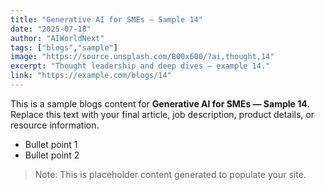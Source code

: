 ```yaml
---
title: "Generative AI for SMEs — Sample 14"
date: "2025-07-18"
author: "AIWorldNext"
tags: ["blogs","sample"]
image: "https://source.unsplash.com/800x600/?ai,thought,14"
excerpt: "Thought leadership and deep dives — example 14."
link: "https://example.com/blogs/14"
---
```


This is a sample blogs content for **Generative AI for SMEs — Sample 14**. Replace this text with your final article, job description, product details, or resource information.

- Bullet point 1
- Bullet point 2

> Note: This is placeholder content generated to populate your site.
